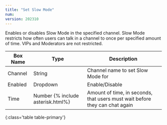 ```yaml
---
title: "Set Slow Mode"
num: 
version: 202310
---
```


Enables or disables Slow Mode in the specified channel.
Slow Mode restricts how often users can talk in a channel to once per specified amount of time.
VIPs and Moderators are not restricted.

| Box Name | Type | Description | 
|-------|--------|--------
Channel|String|Channel name to set Slow Mode for
Enabled|Dropdown|Enable/Disable
Time|Number {% include asterisk.html%}|Amount of time, in seconds, that users must wait before they can chat again
{:class='table table-primary'}